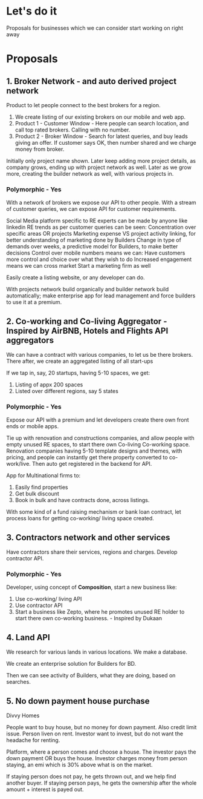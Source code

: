 # Let's do it
Proposals for businesses which we can consider start working on right away

# Proposals

## 1. Broker Network - and auto derived project network

Product to let people connect to the best brokers for a region.

1. We create listing of our existing brokers on our mobile and web app.
2. Product 1 - Customer Window - Here people can search location, and call top rated brokers. Calling with no number.
3. Product 2 - Broker Window - Search for latest queries, and buy leads giving an offer. If customer says OK, then number shared and we charge money from broker.

Initially only project name shown.
Later keep adding more project details, as company grows, ending up with project network as well.
Later as we grow more, creating the builder network as well, with various projects in.

### Polymorphic - Yes
With a network of brokers we expose our API to other people.
With a stream of customer queries, we can expose API for customer requirements.

Social Media platform specific to RE experts can be made by anyone like linkedin
RE trends as per customer queries can be seen:
    Concentration over specific areas OR projects
    Marketing expense VS project activity linking, for better understanding of marketing done by Builders
    Change in type of demands over weeks, a predictive model for Builders, to make better decisions
Control over mobile numbers means we can:
    Have customers more control and choice over what they wish to do
    Increased engagement means we can cross market
    Start a marketing firm as well

Easily create a listing website, or any developer can do.

With projects network build organically and builder network build automatically; make enterprise app for lead management and force builders to use it at a premium.

## 2. Co-working and Co-living Aggregator - Inspired by AirBNB, Hotels and Flights API aggregators
We can have a contract with various companies, to let us be there brokers.
There after, we create an aggregated listing of all start-ups

If we tap in, say, 20 startups, having 5-10 spaces, we get:
1. Listing of appx 200 spaces
2. Listed over different regions, say 5 states

### Polymorphic - Yes
Expose our API with a premium and let developers create there own front ends or mobile apps.

Tie up with renovation and constructions companies, and allow people with empty unused RE spaces, to start there own Co-living Co-working space.
Renovation companies having 5-10 template designs and themes, with pricing, and people can instantly get there property converted to co-work/live.
Then auto get registered in the backend for API.

App for Multinational firms to:
1. Easily find properties
2. Get bulk discount
3. Book in bulk and have contracts done, across listings.

With some kind of a fund raising mechanism or bank loan contract, let process loans for getting co-working/ living space created.

## 3. Contractors network and other services

Have contractors share their services, regions and charges.
Develop contractor API.

### Polymorphic - Yes

Developer, using concept of **Composition**, start a new business like:
1. Use co-working/ living API
2. Use contractor API
3. Start a business like Zepto, where he promotes unused RE holder to start there own co-working business. - Inspired by Dukaan

## 4. Land API

We research for various lands in various locations. We make a database.

We create an enterprise solution for Builders for BD.

Then we can see activity of Builders, what they are doing, based on searches.

## 5. No down payment house purchase

Divvy Homes

People want to buy house, but no money for down payment. Also credit limit issue.
Person liven on rent.
Investor want to invest, but do not want the headache for renting.

Platform, where a person comes and choose a house.
The investor pays the down payment OR buys the house.
Investor charges money from person staying, an emi which is 30% above what is on the market.

If staying person does not pay, he gets thrown out, and we help find another buyer.
If staying person pays, he gets the ownership after the whole amount + interest is payed out.








